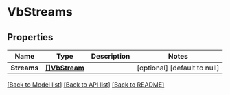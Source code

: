 # VbStreams

## Properties
Name | Type | Description | Notes
------------ | ------------- | ------------- | -------------
**Streams** | [**[]VbStream**](VbStream.md) |  | [optional] [default to null]

[[Back to Model list]](../README.md#documentation-for-models) [[Back to API list]](../README.md#documentation-for-api-endpoints) [[Back to README]](../README.md)


